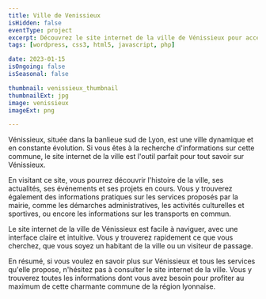 ```yaml
---
title: Ville de Venissieux
isHidden: false
eventType: project
excerpt: Découvrez le site internet de la ville de Vénissieux pour accéder à toutes les informations sur cette charmante commune de la région lyonnaise.
tags: [wordpress, css3, html5, javascript, php]

date: 2023-01-15
isOngoing: false
isSeasonal: false

thumbnail: venissieux_thumbnail
thumbnailExt: jpg
image: venissieux
imageExt: png

---
```


Vénissieux, située dans la banlieue sud de Lyon, est une ville dynamique et en constante évolution. Si vous êtes à la recherche d'informations sur cette commune, le site internet de la ville est l'outil parfait pour tout savoir sur Vénissieux.

En visitant ce site, vous pourrez découvrir l'histoire de la ville, ses actualités, ses événements et ses projets en cours. Vous y trouverez également des informations pratiques sur les services proposés par la mairie, comme les démarches administratives, les activités culturelles et sportives, ou encore les informations sur les transports en commun.

Le site internet de la ville de Vénissieux est facile à naviguer, avec une interface claire et intuitive. Vous y trouverez rapidement ce que vous cherchez, que vous soyez un habitant de la ville ou un visiteur de passage.

En résumé, si vous voulez en savoir plus sur Vénissieux et tous les services qu'elle propose, n'hésitez pas à consulter le site internet de la ville. Vous y trouverez toutes les informations dont vous avez besoin pour profiter au maximum de cette charmante commune de la région lyonnaise.
